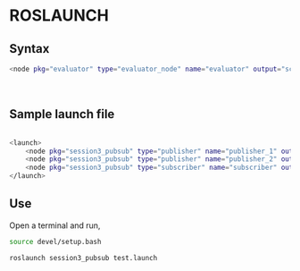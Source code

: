 # ROSLAUNCH


## Syntax

```sh
<node pkg="evaluator" type="evaluator_node" name="evaluator" output="screen" />
```

<br>

## Sample launch file

```sh

<launch>
    <node pkg="session3_pubsub" type="publisher" name="publisher_1" output="screen" />
    <node pkg="session3_pubsub" type="publisher" name="publisher_2" output="screen" />
    <node pkg="session3_pubsub" type="subscriber" name="subscriber" output="screen" />
</launch>

```

## Use

Open a terminal and run,
	
```sh
source devel/setup.bash
```
```sh
roslaunch session3_pubsub test.launch
```